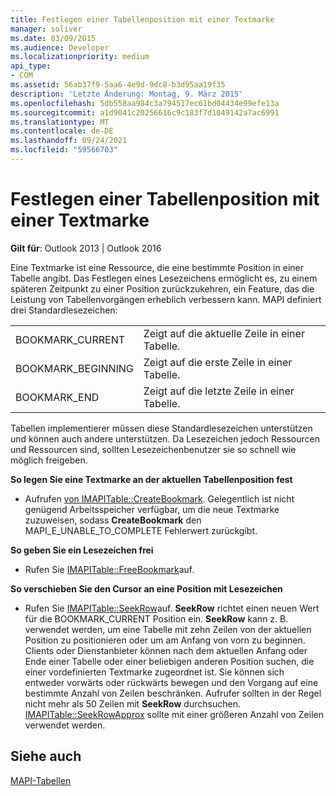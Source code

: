 ```yaml
---
title: Festlegen einer Tabellenposition mit einer Textmarke
manager: soliver
ms.date: 03/09/2015
ms.audience: Developer
ms.localizationpriority: medium
api_type:
- COM
ms.assetid: 56ab37f9-5aa6-4e9d-9dc8-b3d95aa19f35
description: 'Letzte Änderung: Montag, 9. März 2015'
ms.openlocfilehash: 5db558aa984c3a794517ec61bd04434e99efe13a
ms.sourcegitcommit: a1d9041c20256616c9c183f7d1049142a7ac6991
ms.translationtype: MT
ms.contentlocale: de-DE
ms.lasthandoff: 09/24/2021
ms.locfileid: "59566703"
---
```

# <a name="setting-a-table-position-with-a-bookmark"></a>Festlegen einer Tabellenposition mit einer Textmarke

  
  
**Gilt für**: Outlook 2013 | Outlook 2016 
  
Eine Textmarke ist eine Ressource, die eine bestimmte Position in einer Tabelle angibt. Das Festlegen eines Lesezeichens ermöglicht es, zu einem späteren Zeitpunkt zu einer Position zurückzukehren, ein Feature, das die Leistung von Tabellenvorgängen erheblich verbessern kann. MAPI definiert drei Standardlesezeichen: 
  
|||
|:-----|:-----|
|BOOKMARK_CURRENT  <br/> |Zeigt auf die aktuelle Zeile in einer Tabelle.  <br/> |
|BOOKMARK_BEGINNING  <br/> |Zeigt auf die erste Zeile in einer Tabelle.  <br/> |
|BOOKMARK_END  <br/> |Zeigt auf die letzte Zeile in einer Tabelle.  <br/> |
   
Tabellen implementierer müssen diese Standardlesezeichen unterstützen und können auch andere unterstützen. Da Lesezeichen jedoch Ressourcen und Ressourcen sind, sollten Lesezeichenbenutzer sie so schnell wie möglich freigeben. 
  
 **So legen Sie eine Textmarke an der aktuellen Tabellenposition fest**
  
- Aufrufen [von IMAPITable::CreateBookmark](imapitable-createbookmark.md). Gelegentlich ist nicht genügend Arbeitsspeicher verfügbar, um die neue Textmarke zuzuweisen, sodass **CreateBookmark** den MAPI_E_UNABLE_TO_COMPLETE Fehlerwert zurückgibt. 
    
 **So geben Sie ein Lesezeichen frei**
  
- Rufen Sie [IMAPITable::FreeBookmark](imapitable-freebookmark.md)auf.
    
 **So verschieben Sie den Cursor an eine Position mit Lesezeichen**
  
- Rufen Sie [IMAPITable::SeekRow](imapitable-seekrow.md)auf. **SeekRow** richtet einen neuen Wert für die BOOKMARK_CURRENT Position ein. **SeekRow** kann z. B. verwendet werden, um eine Tabelle mit zehn Zeilen von der aktuellen Position zu positionieren oder um am Anfang von vorn zu beginnen. Clients oder Dienstanbieter können nach dem aktuellen Anfang oder Ende einer Tabelle oder einer beliebigen anderen Position suchen, die einer vordefinierten Textmarke zugeordnet ist. Sie können sich entweder vorwärts oder rückwärts bewegen und den Vorgang auf eine bestimmte Anzahl von Zeilen beschränken. Aufrufer sollten in der Regel nicht mehr als 50 Zeilen mit **SeekRow** durchsuchen. [IMAPITable::SeekRowApprox](imapitable-seekrowapprox.md) sollte mit einer größeren Anzahl von Zeilen verwendet werden. 
    
## <a name="see-also"></a>Siehe auch



[MAPI-Tabellen](mapi-tables.md)

